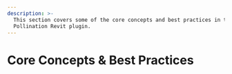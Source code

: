 ```yaml
---
description: >-
  This section covers some of the core concepts and best practices in the
  Pollination Revit plugin.
---
```


# Core Concepts & Best Practices

